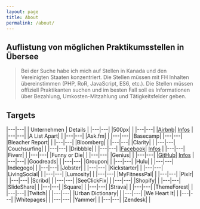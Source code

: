 ```yaml
---
layout: page
title: About
permalink: /about/
---
```


## Auflistung von möglichen Praktikumsstellen in Übersee

> Bei der Suche habe ich mich auf Stellen in Kanada und den Vereinigten Staaten konzentriert. Die Stellen müssen mit FH Inhalten übereinstimmen (PHP, RoR, JavaScript, ES6, etc.). Die Stellen müssen offiziell Praktikanten suchen und im besten Fall soll es Informationen über Bezahlung, Umkosten-Mitzahlung und Tätigkeitsfelder geben.

## Targets

|---|---|
| Unternehmen | Details |
|---|---|
|500px|  |
|---|---|
|[Airbnb](https://www.airbnb.at/)| [Infos]({{site.url}}{{site.baseurl}}/airbnb) |
|---|---|
|A List Apart|  |
|---|---|
|Ask.fm|  |
|---|---|
|Basecamp|
|---|---|
|Bleacher Report|  |
|---|---|
|Bloomberg|  |
|---|---|
|Clarity|  |
|---|---|
|Couchsurfing|  |
|---|---|
|Dribbble|  |
|---|---|
|[Facebook](https://www.facebook.com/)| [Infos]({{site.url}}{{site.baseurl}}/facebook) |
|---|---|
|Fiverr|  |
|---|---|
|Funny or Die|  |
|---|---|
|Genius|  |
|---|---|
|[GitHub](https://github.com/)| [Infos]({{site.url}}{{site.baseurl}}/github) |
|---|---|
|Goodreads|  |
|---|---|
|Groupon|  |
|---|---|
|Hulu|  |
|---|---|
|Indiegogo|  |
|---|---|
|Jobster|  |
|---|---|
|Kickstarter|  |
|---|---|
|LivingSocial|  |
|---|---|
|Lumosity|  |
|---|---|
|MyFitnessPal|  |
|---|---|
|Pixlr|  |
|---|---|
|Scribd|  |
|---|---|
|SeeClickFix|  |
|---|---|
|Shopify|  |
|---|---|
|SlideShare|  |
|---|---|
|Square|  |
|---|---|
|Strava|  |
|---|---|
|ThemeForest|  |
|---|---|
|Twitch|  |
|---|---|
|Urban Dictionary|  |
|---|---|
|We Heart It|  |
|---|---|
|Whitepages|  |
|---|---|
|Yammer|  |
|---|---|
|Zendesk|  |